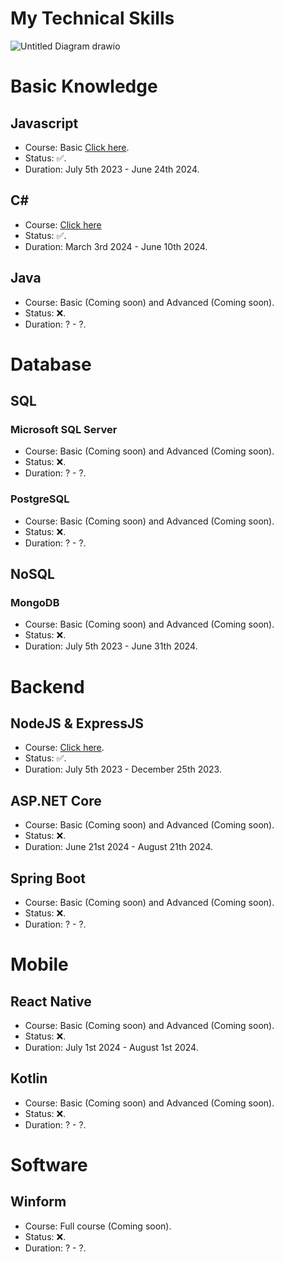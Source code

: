 # My Technical Skills

![Untitled Diagram drawio](https://github.com/homanhquan1812/Technical-Skills/assets/130955957/d581b7da-3794-4cbb-b49d-5ddc7aeb25e2)


# Basic Knowledge
## Javascript
* Course: Basic [Click here](https://github.com/homanhquan1812/Javascript).
* Status: :white_check_mark:.
* Duration: July 5th 2023 - June 24th 2024. 
## C# 
* Course: [Click here](https://github.com/homanhquan1812/C_Sharp)
* Status: :white_check_mark:.
* Duration: March 3rd 2024 - June 10th 2024. 
## Java
* Course: Basic (Coming soon) and Advanced (Coming soon).
* Status: :x:.
* Duration: ? - ?.
# Database
## SQL
### Microsoft SQL Server
* Course: Basic (Coming soon) and Advanced (Coming soon).
* Status: :x:.
* Duration: ? - ?.
### PostgreSQL
* Course: Basic (Coming soon) and Advanced (Coming soon).
* Status: :x:.
* Duration: ? - ?. 
## NoSQL
### MongoDB
* Course: Basic (Coming soon) and Advanced (Coming soon).
* Status: :x:.
* Duration: July 5th 2023 - June 31th 2024. 
# Backend
## NodeJS & ExpressJS	
* Course: [Click here](https://github.com/homanhquan1812/ExpressJS).
* Status: :white_check_mark:.
* Duration: July 5th 2023 - December 25th 2023.
## ASP.NET Core
* Course: Basic (Coming soon) and Advanced (Coming soon).
* Status: :x:.
* Duration: June 21st 2024 - August 21th 2024. 
## Spring Boot
* Course: Basic (Coming soon) and Advanced (Coming soon).
* Status: :x:.
* Duration: ? - ?. 
# Mobile
## React Native
* Course: Basic (Coming soon) and Advanced (Coming soon).
* Status: :x:.
* Duration: July 1st 2024 - August 1st 2024. 
## Kotlin
* Course: Basic (Coming soon) and Advanced (Coming soon).
* Status: :x:.
* Duration: ? - ?. 
# Software
## Winform
* Course: Full course (Coming soon).
* Status: :x:.
* Duration: ? - ?. 

